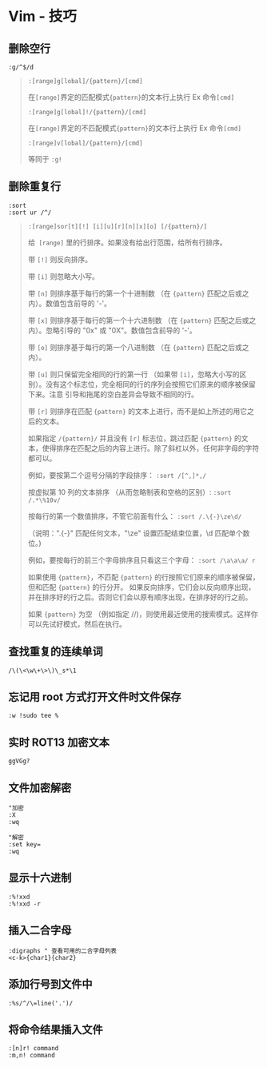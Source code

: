 # Vim - 技巧

## 删除空行

`:g/^$/d`

> `:[range]g[lobal]/{pattern}/[cmd]`
>
> 在`[range]`界定的匹配模式`{pattern}`的文本行上执行 Ex 命令`[cmd]`
>
> `:[range]g[lobal]!/{pattern}/[cmd]`
>
> 在`[range]`界定的不匹配模式`{pattern}`的文本行上执行 Ex 命令`[cmd]`
>
> `:[range]v[lobal]/{pattern}/[cmd]`
>
> 等同于 `:g!`

## 删除重复行

```
:sort
:sort ur /^/
```

> `:[range]sor[t][!] [i][u][r][n][x][o] [/{pattern}/]`
>
> 给` [range]` 里的行排序。如果没有给出行范围，给所有行排序。
>
> 带 `[!]` 则反向排序。
>
> 带 `[i]` 则忽略大小写。
>
> 带 `[n]` 则排序基于每行的第一个十进制数 （在 `{pattern}` 匹配之后或之内）。数值包含前导的 '-'。
>
> 带 `[x]` 则排序基于每行的第一个十六进制数 （在 `{pattern}` 匹配之后或之内）。忽略引导的 "0x" 或 "0X"。数值包含前导的 '-'。
>
> 带 `[o]` 则排序基于每行的第一个八进制数 （在 `{pattern}` 匹配之后或之内）。
>
> 带 `[u]` 则只保留完全相同的行的第一行 （如果带 `[i]`，忽略大小写的区别）。没有这个标志位，完全相同的行的序列会按照它们原来的顺序被保留下来。注意 引导和拖尾的空白差异会导致不相同的行。
>
> 带 `[r]` 则排序在匹配 `{pattern}` 的文本上进行，而不是如上所述的用它之后的文本。
>
> 如果指定 `/{pattern}/` 并且没有 `[r]` 标志位，跳过匹配 `{pattern}` 的文本，使得排序在匹配之后的内容上进行。除了斜杠以外，任何非字母的字符都可以。
>
> 例如，要按第二个逗号分隔的字段排序：
> `:sort /[^,]*,/`
>
> 按虚拟第 10 列的文本排序 （从而忽略制表和空格的区别）:
> `:sort /.*\%10v/`
>
> 按每行的第一个数值排序，不管它前面有什么：
> `:sort /.\{-}\ze\d/`
>
> （说明：".\{-}" 匹配任何文本，"\ze" 设置匹配结束位置，\d 匹配单个数位。)
>
> 例如，要按每行的前三个字母排序且只看这三个字母：
> `:sort /\a\a\a/ r`
>
> 如果使用 `{pattern}`，不匹配 `{pattern}` 的行按照它们原来的顺序被保留，但和匹配 `{pattern}` 的行分开。
> 如果反向排序，它们会以反向顺序出现，并在排序好的行之后。否则它们会以原有顺序出现，在排序好的行之前。
>
> 如果 `{pattern}` 为空 （例如指定 //)，则使用最近使用的搜索模式。这样你可以先试好模式，然后在执行。

## 查找重复的连续单词

```
/\(\<\w\+\>\)\_s*\1
```

## 忘记用 root 方式打开文件时文件保存

```
:w !sudo tee %
```

## 实时 ROT13 加密文本

```
ggVGg?
```

## 文件加密解密

```
"加密
:X
:wq

"解密
:set key=
:wq
```

## 显示十六进制

```
:%!xxd
:%!xxd -r
```

## 插入二合字母

```
:digraphs " 查看可用的二合字母列表
<c-k>{char1}{char2}
```

## 添加行号到文件中

```
:%s/^/\=line('.')/
```

## 将命令结果插入文件

```
:[n]r! command
:m,n! command
```
